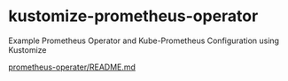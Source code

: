 # kustomize-prometheus-operator
Example Prometheus Operator and Kube-Prometheus Configuration using Kustomize

[prometheus-operater/README.md](./prometheus-operator/README.md)
